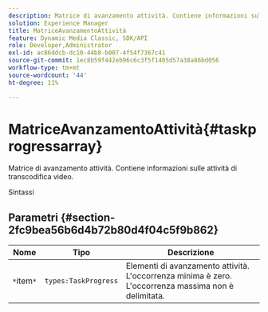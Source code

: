 ```yaml
---
description: Matrice di avanzamento attività. Contiene informazioni sulle attività di transcodifica video.
solution: Experience Manager
title: MatriceAvanzamentoAttività
feature: Dynamic Media Classic, SDK/API
role: Developer,Administrator
exl-id: ac86ddcb-dc10-44b8-b007-4f54f7367c41
source-git-commit: 1ec8b59f442eb96c6c3f5f1405d57a38a86bd056
workflow-type: tm+mt
source-wordcount: '44'
ht-degree: 11%

---
```


# MatriceAvanzamentoAttività{#taskprogressarray}

Matrice di avanzamento attività. Contiene informazioni sulle attività di transcodifica video.

Sintassi

## Parametri {#section-2fc9bea56b6d4b72b80d4f04c5f9b862}

| Nome | Tipo | Descrizione |
|---|---|---|
| `*`item`*` | `types:TaskProgress` | Elementi di avanzamento attività. L&#39;occorrenza minima è zero. L&#39;occorrenza massima non è delimitata. |
